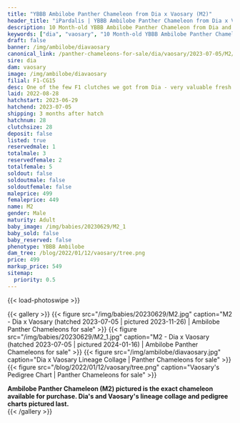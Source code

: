 ```yaml
---
title: "YBBB Ambilobe Panther Chameleon from Dia x Vaosary (M2)"
header_title: "iPardalis | YBBB Ambilobe Panther Chameleon from Dia x Vaosary | M2"
description: 10 Month-old YBBB Ambilobe Panther Chameleon from Dia and Vaosary. One of the few F1 clutches we got from Dia - very valuable fresh genetics x one of our best 5th gen females. We've included sire and dam dendrograms if available, but you can view our Dia or Vaosary breeder pages for more information.
keywords: ["dia", "vaosary", "10 Month-old YBBB Ambilobe Panther Chameleon", "baby chameleons for sale", "buy panther chameleon", "panther for sale", "ambilobe panther chameleons for sale", "ambilobe panther chameleon for sale"]
draft: false
banner: /img/ambilobe/diavaosary
canonical_link: /panther-chameleons-for-sale/dia/vaosary/2023-07-05/M2/
sire: dia
dam: vaosary
image: /img/ambilobe/diavaosary
filial: F1-CG15
desc: One of the few F1 clutches we got from Dia - very valuable fresh genetics x one of our best 5th gen females.
laid: 2022-08-28
hatchstart: 2023-06-29
hatchend: 2023-07-05
shipping: 3 months after hatch
hatchnum: 28
clutchsize: 28
deposit: false
listed: true
reservedmale: 1
totalmale: 3
reservedfemale: 2
totalfemale: 5
soldout: false
soldoutmale: false
soldoutfemale: false
maleprice: 499
femaleprice: 449
name: M2
gender: Male
maturity: Adult
baby_image: /img/babies/20230629/M2_1
baby_sold: false
baby_reserved: false
phenotype: YBBB Ambilobe
dam_tree: /blog/2022/01/12/vaosary/tree.png
price: 499
markup_price: 549
sitemap: 
  priority: 0.5
---
```


{{< load-photoswipe >}}

{{< gallery >}}
  {{< figure src="/img/babies/20230629/M2.jpg" caption="M2 - Dia x Vaosary (hatched 2023-07-05 | pictured 2023-11-26) | Ambilobe Panther Chameleons for sale" >}}
  {{< figure src="/img/babies/20230629/M2_1.jpg" caption="M2 - Dia x Vaosary (hatched 2023-07-05 | pictured 2024-01-16) | Ambilobe Panther Chameleons for sale" >}}
  {{< figure src="/img/ambilobe/diavaosary.jpg" caption="Dia x Vaosary Lineage Collage | Panther Chameleons for sale" >}}
  {{< figure src="/blog/2022/01/12/vaosary/tree.png" caption="Vaosary's Pedigree Chart | Panther Chameleons for sale" >}}
  <figcaption itemprop="description"><strong>Ambilobe Panther Chameleon (M2) pictured is the exact chameleon available for purchase. Dia's and Vaosary's lineage collage and pedigree charts pictured last.</strong></figcaption>
{{< /gallery >}}
